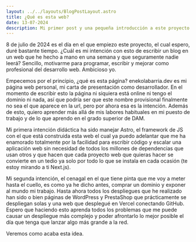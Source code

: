 ```yaml
---
layout: ../../layouts/BlogPostLayout.astro
title: ¿Qué es esta web?
date: 13-07-2024
description: Mi primer post y una pequeña introducción a este proyecto
---
```


8 de julio de 2024 es el día en el que empiezo este proyecto, el cual espero, duré bastante tiempo. ¿Cuál es mi intención con esto de escribir un blog en un web que he hecho a mano en una semana y que seguramente nadie leerá? Sencillo, motivarme para programar, escribir y mejorar como profesional del desarrollo web. Ambicioso yo.

Empecemos por el principio, ¿qué es esta página? enekolabarria.dev es mi página web personal, mi carta de presentación como desarrollador. En el momento de escribir esto la página ni siquiera está online ni tengo el dominio ni nada, así que podría ser que este nombre provisional finalmente no sea el que aparece en la url, pero por ahora esa es la intención. Además de esto, quiero aprender más allá de mis labores habituales en mi puesto de trabajo y de lo que aprendo en el grado superior de DAM.

Mi primera intención didáctica ha sido manejar Astro, el framework de JS con el que está construida esta web el cual ya puedo adelantar que me ha enamorado totalmente por la facilidad para escribir código y escalar una aplicación web sin necesidad de todos los millones de dependencias que usan otros y que hacen que cada proyecto web que quieras hacer se convierte en un tedio ya solo por todo lo que se instala en cada ocasión (te estoy mirando a ti Next.js).

Mi segunda intención, el cenagal en el que tiene pinta que me voy a meter hasta el cuello, es como ya he dicho antes, comprar un dominio y exponer al mundo mi trabajo. Hasta ahora todos los despliegues que he realizado han sido o bien páginas de WordPress y PrestaShop que prácticamente se despliegan solas y una web que desplegué en Vercel conectando GitHub. Espero que haciendo esto aprenda todos los problemas que me puede causar un despliegue más complejo y poder afrontarlo lo mejor posible el día que tenga que lanzar algo más grande a la red.

Veremos como acaba esta idea.